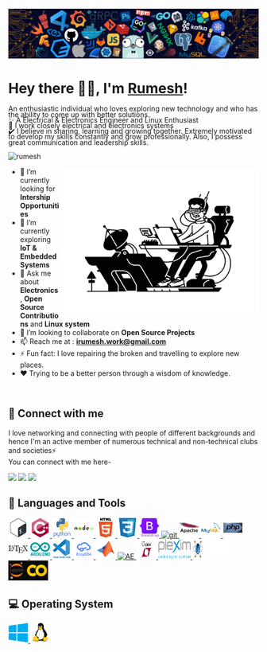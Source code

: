 ![](https://github.com/iRumesh/iRumesh/blob/main/assets/header_.png)
# Hey there 👋🏻, I'm [Rumesh](https://irumesh.is-a.dev/)!
<p style = "line-height: 80%">
An enthusiastic individual who loves exploring new technology and who has the ability to come up with better solutions.  <br/>
  ✨ A Electrical & Electronics Engineer and Linux Enthusiast <br/>
  🌱 I work closely electrical and electronics systems <br/>
  ✔️ I believe in sharing, learning and growing together. Extremely motivated to develop my skills constantly and grow professionally. Also, I possess
    great communication and leadership skills.
<br>
</p>


<p align="left"> <img src="https://komarev.com/ghpvc/?username=irumesh&label=Profile%20views&color=32CD32&style=flat" alt="rumesh" /> </p>

<img align="right" alt="Coding" width="400" src="https://github.com/iRumesh/iRumesh/blob/main/assets/cover.png">

- 🌱 I’m currently looking for <b>Intership Opportunities</b>
- 🔭 I’m currently exploring <b>IoT & Embedded Systems</b>
- 💬 Ask me about **Electronics** , **Open Source Contributions** and **Linux system**
- 👯 I’m looking to collaborate on **Open Source Projects**
- 📫 Reach me at : **irumesh.work@gmail.com**
- ⚡ Fun fact: I love repairing the broken and travelling to explore new places.
- ❤️ Trying to be a better person through a wisdom of knowledge. 
<br/>

<!--
## 🚀 My Blogs
I love exploring technology and documenting stuff that I come across and find interesting. Hoping that you will love reading it :)<br><br>
[<img src="https://img.shields.io/badge/Hashnode-2962FF?style=for-the-badge&logo=hashnode&logoColor=white">](https://blogs.aakanksha.is-a.dev/)
-->

## 🤝 Connect with me
<p>
I love networking and connecting with people of different backgrounds and hence I'm an active member of numerous technical and non-technical clubs and societies⚡
<br/>
You can connect with me here-
</p>

[<img src="https://img.shields.io/badge/Telegram-2CA5E0?style=for-the-badge&logo=telegram&logoColor=white">](https://t.me/RumeshW)
[<img src="https://img.shields.io/badge/linkedin-%230077B5.svg?&style=for-the-badge&logo=linkedin&logoColor=white">](https://irumesh.github.io/home/404%20Error%20page/index.html)
[<img src="https://img.shields.io/badge/Twitter-1DA1F2?style=for-the-badge&logo=twitter&logoColor=white">](https://irumesh.github.io/home/404%20Error%20page/index.html)

## 🚀 Languages and Tools

<p align="left"> 
<a href="https://www.gnu.org/software/bash/" target="_blank"> <img src="https://github.com/iRumesh/iRumesh/blob/main/assets/bash-original.svg" alt="bash" width="40" height="40"/> </a> 
<a href="https://www.w3schools.com/cpp/" target="_blank"> <img src="https://github.com/iRumesh/iRumesh/blob/main/assets/cplusplus-original.svg" alt="cplusplus" width="40" height="40"/> </a>
<a href="https://www.python.org" target="_blank"> <img src="https://github.com/iRumesh/iRumesh/blob/main/assets/python-original-wordmark.svg" alt="python" width="40" height="40"/> </a> 
<a href="https://nodejs.org" target="_blank"> <img src="https://github.com/iRumesh/iRumesh/blob/main/assets/nodejs-original-wordmark.svg" alt="nodejs" width="40" height="40"/> </a> 
<a href="https://www.w3.org/html/" target="_blank"> <img src="https://github.com/iRumesh/iRumesh/blob/main/assets/html5-original-wordmark.svg" alt="html5" width="40" height="40"/> </a> 
<a href="https://www.w3schools.com/css/" target="_blank"> <img src="https://github.com/iRumesh/iRumesh/blob/main/assets/css3-original.svg" alt="css3" width="40" height="40"/> </a>   
<a href="https://getbootstrap.com" target="_blank"> <img src="https://github.com/iRumesh/iRumesh/blob/main/assets/bootstrap-original-wordmark.svg" alt="bootstrap" width="40" height="40"/> </a>  
<a href="https://git-scm.com/" target="_blank"> <img src="https://www.vectorlogo.zone/logos/git-scm/git-scm-icon.svg" alt="git" width="40" height="40"/> </a> <a 
<a href="https://www.apache.org/" target="_blank"> <img src="https://github.com/iRumesh/iRumesh/blob/main/assets/apache-original-wordmark.svg" alt="apache" width="40" height="40"/> </a> 
<a href="https://www.mysql.com/" target="_blank"> <img src="https://github.com/iRumesh/iRumesh/blob/main/assets/mysql-original-wordmark.svg" alt="mysql" width="40" height="40"/> </a> 
<a href="https://www.php.net" target="_blank"> <img src="https://github.com/iRumesh/iRumesh/blob/main/assets/php-original.svg" alt="php" width="40" height="40"/> </a> 
<a href="https://www.latex-project.org/" target="_blank"> <img src="https://github.com/iRumesh/iRumesh/blob/main/assets/latex-original.svg" alt="latex" width="40" height="40"/> </a> 
<a href="https://www.arduino.cc/" target="_blank"> <img src="https://github.com/iRumesh/iRumesh/blob/main/assets/arduino-original-wordmark.svg" alt="arduino" width="40" height="40"/> </a> 
<a href="[https://www.gnu.org/software/bash/](https://code.visualstudio.com/)" target="_blank"> <img src="https://github.com/iRumesh/iRumesh/blob/main/assets/vscode-original-wordmark.svg" alt="vscode" width="40" height="40"/> </a> 
<a href="https://easyeda.com/" target="_blank"> <img src="https://github.com/iRumesh/iRumesh/blob/main/assets/easyeda.png" alt="easyeda" width="40" height="40"/> </a> 
<a href="https://www.mathworks.com/products/matlab.html" target="_blank"> <img src="https://github.com/iRumesh/iRumesh/blob/main/assets/matlab-original.svg" alt="matlab" width="40" height="40"/> </a> 
<a href="https://www.autodesk.com/solutions/electrical-design" target="_blank"> <img src="https://github.com/iRumesh/iRumesh/blob/main/assets/acade.ico" alt="AE" width="40" height="40"/> </a> 
<a href="https://www.analog.com/en/design-center/design-tools-and-calculators/ltspice-simulator.html" target="_blank"> <img src="https://github.com/iRumesh/iRumesh/blob/main/assets/ltspice.png" alt="LTSpice" width="40" height="40"/> </a> 
<a href="https://www.plexim.com/products/plecs" target="_blank"> <img src="https://github.com/iRumesh/iRumesh/blob/main/assets/plexim.png" alt="PLECS" width="65" height="40"/> </a> 
<a href="https://www.labcenter.com/" target="_blank"> <img src="https://github.com/iRumesh/iRumesh/blob/main/assets/proteus-logo-with-text.png" alt="proteus" width="80" height="40"/> </a> 
<a href="https://colab.research.google.com/" target="_blank"> <img src="https://github.com/iRumesh/iRumesh/blob/main/assets/Jupyter.webp" alt="GC_JNP" width="80" height="40"/> </a> 
</p>


## 💻 Operating System
<p align="left">
<a href="" target="_blank"> <img src="https://github.com/iRumesh/iRumesh/blob/main/assets/windows8-original.svg" alt="" width="40" height="40"/> </a> 
<a href="" target="_blank"> <img src="https://github.com/iRumesh/iRumesh/blob/main/assets/linux-original.svg" alt="" width="40" height="40"/> </a> 
<!--- <a href="" target="_blank"> <img src="https://github.com/iRumesh/iRumesh/blob/main/assets/tails-logo-square-notagline.svg" alt="" width="40" height="40"/> </a> -->
</p>
<!---
<p align=center >
<img src="https://github-readme-streak-stats.herokuapp.com/?user=irumesh" /> 
</p>

<p align=center >
<img align="center"  src="https://github-readme-stats.vercel.app/api/top-langs?username=irumesh&show_icons=true&locale=en&layout=compact" alt="irumesh" /></p>
<br/>
<p align=center >
&nbsp;<img align="center" src="https://github-readme-stats.vercel.app/api?username=irumesh&show_icons=true&locale=en" alt="irumesh" />
</p>

## ✔ My Projects
<p>
Check my repositories below 👇
</p>
</div>
--->


<!--
[![Top Langs](https://github-readme-stats.vercel.app/api/top-langs/?username=irumesh&layout=compact)](https://github.com/anuraghazra/github-readme-stats)
Here are some ideas to get you started:

- 🔭 I’m currently working on ...
- 🌱 I’m currently learning ...
- 👯 I’m looking to collaborate on ...
- 🤔 I’m looking for help with ...
- 💬 Ask me about ...
- 📫 How to reach me: ...
- 😄 Pronouns: ...
- ⚡ Fun fact: ...
<img src="https://github.com/TheDudeThatCode/TheDudeThatCode/blob/master/Assets/Hi.gif" width="29px">
### 👉 Front-end
### 👉 Back-end
### 👉 Programming Language
### 👉 Database
### 👉 Version Control
### 👉 Others
-->

<!---
iRumesh/iRumesh is a ✨ special ✨ repository because its `README.md` (this file) appears on your GitHub profile.
You can click the Preview link to take a look at your changes.
--->
